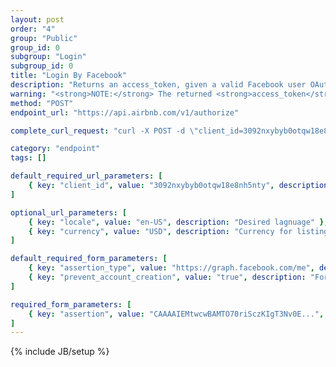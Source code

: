 ```yaml
---
layout: post
order: "4"
group: "Public"
group_id: 0
subgroup: "Login"
subgroup_id: 0
title: "Login By Facebook"
description: "Returns an access_token, given a valid Facebook user OAuth access token. See <a href=\"https://developers.facebook.com/docs/facebook-login/access-tokens\" target=\"_blank\">the Facebook docs</a> to learn how to generate an FB access token."
warning: "<strong>NOTE:</strong> The returned <strong>access_token</strong> is required to hit logged-in endpoints."
method: "POST"
endpoint_url: "https://api.airbnb.com/v1/authorize"

complete_curl_request: "curl -X POST -d \"client_id=3092nxybyb0otqw18e8nh5nty\" -d \"locale=en-US\" -d \"currency=USD\" -F assertion_type=https://graph.facebook.com/me -F assertion=CAAAAIEMtwcwBAMTO70riSczKIgT3Nv0EnaZBWmObwt914WAJYRsxZAekHZBLnpqOauZAZATjpmZB8rQF58GlSK5mjX1RbrSXnS7OjkPhqjjKcArd6sDAz83V8zltWogJMsosYJHt7AIz60XTetwUiOmz7OS4rBllLvqBDsW1niOZBKKZBweWAdcasedZBNjbNfoVntlWFx7Uc2hpSR9ROWYAWjXqdHoyjkXafceeJsmCuTKDwZCED -F prevent_account_creation=true https://api.airbnb.com/v1/authorize"

category: "endpoint"
tags: []

default_required_url_parameters: [
	{ key: "client_id", value: "3092nxybyb0otqw18e8nh5nty", description: "API Key" }
]

optional_url_parameters: [
	{ key: "locale", value: "en-US", description: "Desired lagnuage" },
	{ key: "currency", value: "USD", description: "Currency for listings" }
]

default_required_form_parameters: [
	{ key: "assertion_type", value: "https://graph.facebook.com/me", description: "Required for Facebook authentication." },
	{ key: "prevent_account_creation", value: "true", description: "For sign-in, as opposed to registration." }
]

required_form_parameters: [
	{ key: "assertion", value: "CAAAAIEMtwcwBAMTO70riSczKIgT3Nv0E...", description: "Facebook user's access token." }
]
---
```

{% include JB/setup %}
